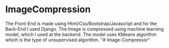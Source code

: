 # ImageCompression
The Front-End is made using Html/Css/Bootstrap/Javascript and for the Back-End I used Django. 
The Image is compressed using machine learning model, which I used at the backend. The model uses KMeans algorithm which is the type of unsupervised algorithm. 
"# Image-Compressor" 
